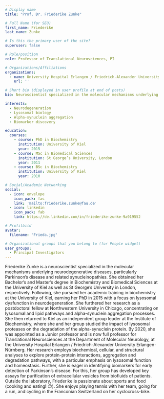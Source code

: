 ```yaml
---
# Display name
title: "Prof. Dr. Friederike Zunke"

# Full Name (for SEO)
first_name: Friederike
last_name: Zunke

# Is this the primary user of the site?
superuser: false

# Role/position
role: Professor of Translational Neurosciences, PI

# Organizations/Affiliations
organizations:
  - name: University Hospital Erlangen / Friedrich-Alexander University Erlangen-Nürnberg
    url: ''

# Short bio (displayed in user profile at end of posts)
bio: Neuroscientist specialized in the molecular mechanisms underlying neurodegenerative diseases, particularly Parkinson’s disease and related synucleinopathies.

interests:
  - Neurodegeneration
  - Lysosomal biology
  - Alpha-synuclein aggregation
  - Biomarker discovery

education:
  courses:
    - course: PhD in Biochemistry
      institution: University of Kiel
      year: 2015
    - course: MSc in Biomedical Sciences
      institution: St George’s University, London
      year: 2011
    - course: BSc in Biochemistry
      institution: University of Kiel
      year: 2010

# Social/Academic Networking
social:
  - icon: envelope
    icon_pack: fas
    link: 'mailto:friederike.zunke@fau.de'
  - icon: linkedin
    icon_pack: fab
    link: https://de.linkedin.com/in/friederike-zunke-9a919552 

# Profilbild
avatar:
  filename: "Frieda.jpg"

# Organizational groups that you belong to (for People widget)
user_groups:
  - Principal Investigators
---
```


Friederike Zunke is a neuroscientist specialized in the molecular mechanisms underlying neurodegenerative diseases, particularly Parkinson’s disease and related synucleinopathies. She obtained her Bachelor’s and Master’s degree in Biochemistry and Biomedical Sciences at the University of Kiel as well as St George’s University in London, respectively. Following, she pursued her academic training in biochemistry at the University of Kiel, earning her PhD in 2015 with a focus on lysosomal dysfunction in neurodegeneration. She furthered her research as a postdoctoral fellow at Northwestern University in Chicago, concentrating on lysosomal and lipid pathways and alpha-synuclein aggregation processes.
She then returned to Kiel as an independent group leader at the Institute of Biochemistry, where she and her group studied the impact of lysosomal proteases on the degradation of the alpha-synuclein protein. By 2020, she was appointed as a Junior professor and is now full professor for Translational Neurosciences at the Department of Molecular Neurology, at the University Hospital Erlangen / Friedrich-Alexander University Erlangen-Nürnberg.
Her research employs biochemical, cellular, and structural analyses to explore protein-protein interactions, aggregation and degradation pathways, with a particular emphasis on lysosomal function and homeostasis. Further, she is eager in identifying biomarkers for early detection of Parkinson’s disease. For this, her group has developed key assays for purification of extracellular vesicles from biofluids of patients.
Outside the laboratory, Friederike is passionate about sports and food (cooking and eating! 😉). She enjoys playing tennis with her team, going for a run, and cycling in the Franconian Switzerland on her cyclocross-bike.